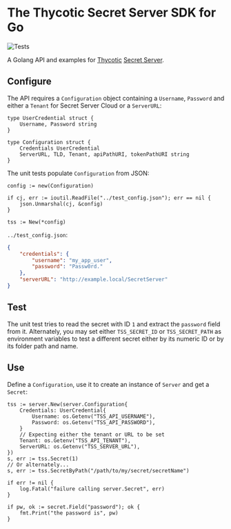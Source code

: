 # The Thycotic Secret Server SDK for Go

![Tests](https://github.com/thycotic/tss-sdk-go/workflows/Tests/badge.svg)

A Golang API and examples for [Thycotic](https://thycotic.com/)
[Secret Server](https://thycotic.com/products/secret-server/).

## Configure

The API requires a `Configuration` object containing a `Username`, `Password`
and either a `Tenant` for Secret Server Cloud or a `ServerURL`:

```golang
type UserCredential struct {
    Username, Password string
}

type Configuration struct {
    Credentials UserCredential
    ServerURL, TLD, Tenant, apiPathURI, tokenPathURI string
}
```

The unit tests populate `Configuration` from JSON:

```golang
config := new(Configuration)

if cj, err := ioutil.ReadFile("../test_config.json"); err == nil {
    json.Unmarshal(cj, &config)
}

tss := New(*config)
```

`../test_config.json`:

```json
{
    "credentials": {
        "username": "my_app_user",
        "password": "Passw0rd."
    },
    "serverURL": "http://example.local/SecretServer"
}
```

## Test

The unit test tries to read the secret with ID `1` and extract the `password`
field from it. Alternately, you may set either `TSS_SECRET_ID` or `TSS_SECRET_PATH`
as environment variables to test a different secret either by its numeric ID
or by its folder path and name.

## Use

Define a `Configuration`, use it to create an instance of `Server` and get a `Secret`:

```golang
tss := server.New(server.Configuration{
    Credentials: UserCredential{
        Username: os.Getenv("TSS_API_USERNAME"),
        Password: os.Getenv("TSS_API_PASSWORD"),
    }
    // Expecting either the tenant or URL to be set
    Tenant: os.Getenv("TSS_API_TENANT"),
    ServerURL: os.Getenv("TSS_SERVER_URL"),
})
s, err := tss.Secret(1)
// Or alternately...
s, err := tss.SecretByPath("/path/to/my/secret/secretName")

if err != nil {
    log.Fatal("failure calling server.Secret", err)
}

if pw, ok := secret.Field("password"); ok {
    fmt.Print("the password is", pw)
}
```
